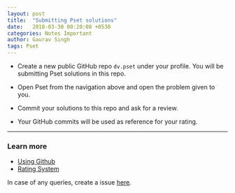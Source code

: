 ```yaml
---
layout: post
title:  "Submitting Pset solutions"
date:   2018-03-30 00:20:08 +0530
categories: Notes Important
author: Gaurav Singh
tags: Pset
---
```


* Create a new public GitHub repo `dv.pset` under your profile. You will be submitting Pset solutions in this repo.

* Open Pset from the navigation above and open the problem given to you.

* Commit your solutions to this repo and ask for a review.

* Your GitHub commits will be used as reference for your rating.

---

### Learn more
* [Using Github](/sub/using-github/)
* [Rating System](/sub/rating-system/)

In case of any queries, create a issue [here](https://github.com/mathscapes/DecodeVector/issues).
